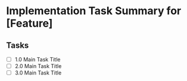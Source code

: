# Implementation Task Summary for [Feature]

## Tasks

- [ ] 1.0 Main Task Title
- [ ] 2.0 Main Task Title
- [ ] 3.0 Main Task Title
